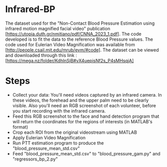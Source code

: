 # Infrared-BP

The dataset used for the "Non-Contact Blood Pressure Estimation using infrared motion magnified facial video" publication [https://utopia.duth.gr/nmitiano/pdf/CNNA_2023_1.pdf]. The code developed is to fit the data to the reference Blood Pressure values. The code used for Eulerian Video Magnification was available from [http://people.csail.mit.edu/mrub/evm/#code]. The dataset can be viewed and downloaded through this link : [https://mega.nz/folder/KdhlnSjB#vX4uepisNf2s_P4sMHsqjA]

# Steps
- Collect your data: You'll need videos captured by an infrared camera. In these videos, the forehead and the upper palm need to be clearly visible. Also you'll need an RGB screenshot of each volunteer, before you start recording with the infrared camera.
- Feed this RGB screenshot to the face and hand detection program that will return the coordinates for the regions of interests (in MATLAB's format)
- Crop each ROI from the original videostream using MATLAB
- Apply Eulerian Video Magnification
- Run PTT estimation program to produce the "blood_pressure_mean_std.csv"
- Feed "blood_pressure_mean_std.csv" to "blood_pressure_gam.py" and "regressors_bp_2.py"
